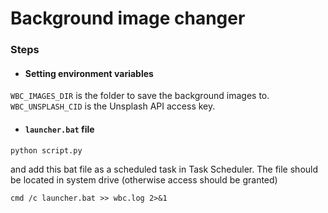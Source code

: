 # Background image changer

### Steps


- #### Setting environment variables

`WBC_IMAGES_DIR` is the folder to save the background images to. `WBC_UNSPLASH_CID` is the Unsplash API access key.

- #### `launcher.bat` file

```
python script.py
```

and add this bat file as a scheduled task in Task Scheduler. The file should be located in system drive (otherwise access should be granted)

```
cmd /c launcher.bat >> wbc.log 2>&1
```